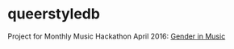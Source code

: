 # queerstyledb

Project for Monthly Music Hackathon April 2016: [Gender in Music](http://monthlymusichackathon.org/post/142914341522/gender-in-music)
